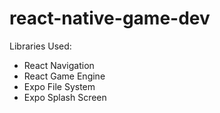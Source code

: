 # react-native-game-dev
Libraries Used:
 - React Navigation 
 - React Game Engine
 - Expo File System 
 - Expo Splash Screen 
